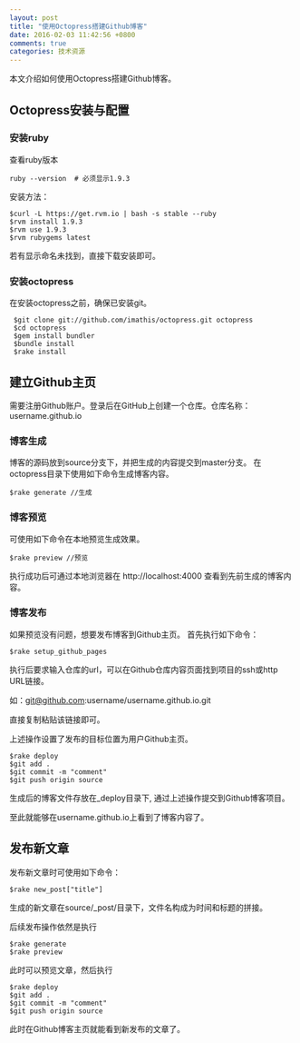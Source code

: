 ```yaml
---
layout: post
title: "使用Octopress搭建Github博客"
date: 2016-02-03 11:42:56 +0800
comments: true
categories: 技术资源
---
```

本文介绍如何使用Octopress搭建Github博客。


## Octopress安装与配置
### 安装ruby
查看ruby版本

~~~
ruby --version  # 必须显示1.9.3
~~~

安装方法：

~~~
$curl -L https://get.rvm.io | bash -s stable --ruby
$rvm install 1.9.3
$rvm use 1.9.3
$rvm rubygems latest
~~~

若有显示命名未找到，直接下载安装即可。

### 安装octopress

在安装octopress之前，确保已安装git。

~~~
 $git clone git://github.com/imathis/octopress.git octopress
 $cd octopress
 $gem install bundler
 $bundle install
 $rake install
~~~

## 建立Github主页

需要注册Github账户。登录后在GitHub上创建一个仓库。仓库名称：username.github.io

### 博客生成
博客的源码放到source分支下，并把生成的内容提交到master分支。
在octopress目录下使用如下命令生成博客内容。

~~~
$rake generate //生成
~~~


### 博客预览

可使用如下命令在本地预览生成效果。

~~~
$rake preview //预览
~~~

执行成功后可通过本地浏览器在 http://localhost:4000 查看到先前生成的博客内容。

### 博客发布
如果预览没有问题，想要发布博客到Github主页。
首先执行如下命令：

~~~
$rake setup_github_pages
~~~

执行后要求输入仓库的url，可以在Github仓库内容页面找到项目的ssh或http URL链接。

如：git@github.com:username/username.github.io.git


直接复制粘贴该链接即可。

上述操作设置了发布的目标位置为用户Github主页。

~~~
$rake deploy 
$git add .
$git commit -m "comment"
$git push origin source
~~~
生成后的博客文件存放在_deploy目录下, 通过上述操作提交到Github博客项目。

至此就能够在username.github.io上看到了博客内容了。

## 发布新文章

发布新文章时可使用如下命令：

~~~
$rake new_post["title"]
~~~

生成的新文章在source/_post/目录下，文件名构成为时间和标题的拼接。

后续发布操作依然是执行

~~~
$rake generate
$rake preview
~~~

此时可以预览文章，然后执行

~~~
$rake deploy 
$git add .
$git commit -m "comment"
$git push origin source
~~~

此时在Github博客主页就能看到新发布的文章了。


